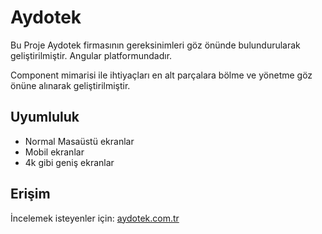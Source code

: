 # Aydotek

Bu Proje Aydotek firmasının gereksinimleri göz önünde bulundurularak geliştirilmiştir.
Angular platformundadır. 

Component mimarisi ile ihtiyaçları en alt parçalara bölme ve yönetme göz önüne alınarak geliştirilmiştir.

## Uyumluluk
- Normal Masaüstü ekranlar
- Mobil ekranlar  
- 4k gibi geniş ekranlar

## Erişim
İncelemek isteyenler için:
    [aydotek.com.tr](aydotek.com.tr)